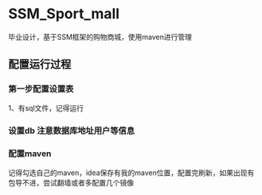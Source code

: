 # SSM_Sport_mall
毕业设计，基于SSM框架的购物商城，使用maven进行管理
## 配置运行过程
### 第一步配置设置表
1、有sql文件，记得运行
### 设置db 注意数据库地址用户等信息
### 配置maven
记得勾选自己的maven，idea保存有我的maven位置，配置完刷新，如果出现有包导不进，尝试翻墙或者多配置几个镜像
